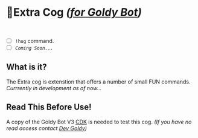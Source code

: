 # 💜Extra Cog *([for Goldy Bot](https://github.com/TGP-Projects/Goldy-Bot-V3))*

<br clear="left"/>

- [ ] ``!hug`` command.
- [ ] *``Coming Soon...``*

## What is it?
The Extra cog is extenstion that offers a number of small FUN commands. *Currrently in development as of now...*

## Read This Before Use!
A copy of the Goldy Bot V3 [CDK](https://github.com/TGP-Projects/Goldy-Bot-V3#readme) is needed to test this cog. *(If you have no read access contact [Dev Goldy](https://github.com/THEGOLDENPRO))*
